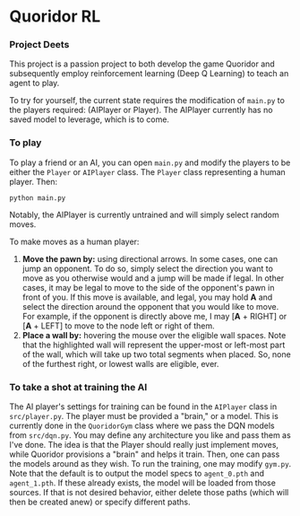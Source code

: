 
# Quoridor RL


### Project Deets

This project is a passion project to both develop the game Quoridor and subsequently employ reinforcement learning (Deep Q Learning)
to teach an agent to play. 

To try for yourself, the current state requires the modification of `main.py` to the players required: (AIPlayer or Player). The AIPlayer
currently has no saved model to leverage, which is to come. 

### To play

To play a friend or an AI, you can open `main.py`
and modify the players to be either the `Player` or `AIPlayer` class. The `Player` class representing a human 
player. Then:

```aidl
python main.py
```
Notably, the AIPlayer is currently untrained and will simply select random moves.

To make moves as a human player:
1. **Move the pawn by:** using directional arrows. In some cases, one can jump an opponent. To do so, simply select the direction 
you want to move as you otherwise would and a jump will be made if legal. In other cases, it may be legal to move to the side of 
the opponent's pawn in front of you. If this move is available, and legal, you may hold **A** and select the direction around the
opponent that you would like to move. For example, if the opponent is directly above me, I may [**A** + RIGHT] or [**A** + LEFT] to move 
to the node left or right of them. 
2. **Place a wall by:** hovering the mouse over the eligible wall spaces. Note
   that the highlighted wall will represent the upper-most or left-most part of the wall, which will
   take up two total segments when placed. So, none of the furthest right, or lowest walls are eligible, ever. 

### To take a shot at training the AI

The AI player's settings for training can be found in the `AIPlayer` class in `src/player.py`. The player must be provided a "brain," or 
a model. This is currently done in the `QuoridorGym` class where we pass the DQN models from `src/dqn.py`. You may define any
architecture you like and pass them as I've done. The idea is that the Player should really just implement moves, while Quoridor
provisions a "brain" and helps it train. Then, one can pass the models around as they wish. To run the training, one may modify
`gym.py`. Note that the default is to output the model specs to `agent_0.pth` and `agent_1.pth`. If these already exists, the model
will be loaded from those sources. If that is not desired behavior, either delete those paths (which will then be created anew) or 
specify different paths. 
